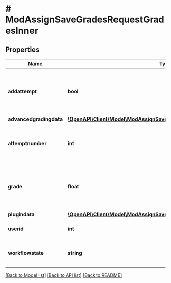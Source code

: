 # # ModAssignSaveGradesRequestGradesInner

## Properties

Name | Type | Description | Notes
------------ | ------------- | ------------- | -------------
**addattempt** | **bool** | Allow another attempt if manual attempt reopen method | [optional] [default to null]
**advancedgradingdata** | [**\OpenAPI\Client\Model\ModAssignSaveGradeRequestAdvancedgradingdata**](ModAssignSaveGradeRequestAdvancedgradingdata.md) |  | [optional]
**attemptnumber** | **int** | The attempt number (-1 means latest attempt) | [optional]
**grade** | **float** | The new grade for this user. Ignored if advanced grading used | [optional]
**plugindata** | [**\OpenAPI\Client\Model\ModAssignSaveGradesRequestGradesInnerPlugindata**](ModAssignSaveGradesRequestGradesInnerPlugindata.md) |  | [optional]
**userid** | **int** | The student id to operate on | [optional]
**workflowstate** | **string** | The next marking workflow state | [optional]

[[Back to Model list]](../../README.md#models) [[Back to API list]](../../README.md#endpoints) [[Back to README]](../../README.md)
